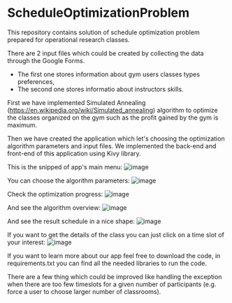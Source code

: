 # ScheduleOptimizationProblem
This repository contains solution of schedule optimization problem prepared for operational research classes. 

There are 2 input files which could be created by collecting the data through the Google Forms. 
 - The first one stores information about gym users classes types preferences,
 - The second one stores informatio about instructors skills.

First we have implemented Simulated Annealing (https://en.wikipedia.org/wiki/Simulated_annealing) algorithm to optimize the classes organized on the gym such as the profit gained by the gym is maximum.

Then we have created the application which let's choosing the optimization algorithm parameters and input files. We implemented the back-end and front-end of this application using Kivy library.

This is the snipped of app's main menu:
![image](https://user-images.githubusercontent.com/61949638/236826345-d3ccbdad-637d-4920-ad73-c37367223b64.png)

You can choose the algorithm parameters:
![image](https://user-images.githubusercontent.com/61949638/236830612-97c68189-4153-4d11-8f14-faba07f0bee5.png)

Check the optimization progress:
![image](https://user-images.githubusercontent.com/61949638/236830476-edf011d4-ab7d-4c19-bfaf-31f7cf690c92.png)

And see the algorithm overview:
![image](https://user-images.githubusercontent.com/61949638/236830780-8b4f2687-e57c-46e9-9bb9-e195b8595165.png)

And see the result schedule in a nice shape:
![image](https://user-images.githubusercontent.com/61949638/236828770-f34250b1-dae8-4860-ba66-6012fd0e20f8.png)

If you want to get the details of the class you can just click on a time slot of your interest:
![image](https://user-images.githubusercontent.com/61949638/236829028-ab7753da-7ffe-43b7-948f-6b84adaacc10.png)

If you want to learn more about our app feel free to download the code, in requirements.txt you can find all the needed libraries to run the code.

There are a few thing which could be improved like handling the exception when there are too few timeslots for a given number of participants (e.g. force a user to choose larger number of classrooms).
